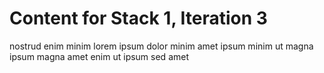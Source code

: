 # Content for Stack 1, Iteration 3
nostrud enim minim lorem ipsum dolor minim amet ipsum minim ut magna ipsum magna amet enim ut ipsum sed amet 
